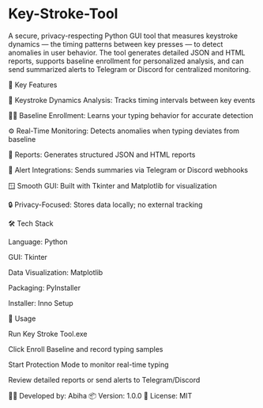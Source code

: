 # Key-Stroke-Tool
A secure, privacy-respecting Python GUI tool that measures keystroke dynamics — the timing patterns between key presses — to detect anomalies in user behavior. The tool generates detailed JSON and HTML reports, supports baseline enrollment for personalized analysis, and can send summarized alerts to Telegram or Discord for centralized monitoring.

🧩 Key Features

🧮 Keystroke Dynamics Analysis: Tracks timing intervals between key events

🧑‍💻 Baseline Enrollment: Learns your typing behavior for accurate detection

⚙️ Real-Time Monitoring: Detects anomalies when typing deviates from baseline

🧾 Reports: Generates structured JSON and HTML reports

📡 Alert Integrations: Sends summaries via Telegram or Discord webhooks

🪟 Smooth GUI: Built with Tkinter and Matplotlib for visualization

🔒 Privacy-Focused: Stores data locally; no external tracking

🛠️ Tech Stack

Language: Python

GUI: Tkinter

Data Visualization: Matplotlib

Packaging: PyInstaller

Installer: Inno Setup

🚀 Usage

Run Key Stroke Tool.exe

Click Enroll Baseline and record typing samples

Start Protection Mode to monitor real-time typing

Review detailed reports or send alerts to Telegram/Discord

🧑‍💻 Developed by: Abiha
📦 Version: 1.0.0
🔐 License: MIT
